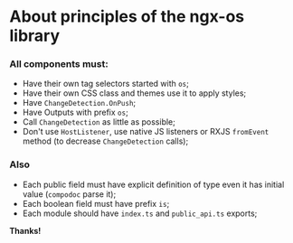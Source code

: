 # About principles of the ngx-os library

### All components must:
- Have their own tag selectors started with `os`;
- Have their own CSS class and themes use it to apply styles;
- Have `ChangeDetection.OnPush`;
- Have Outputs with prefix `os`;
- Call `ChangeDetection` as little as possible;
- Don't use `HostListener`, use native JS listeners or RXJS `fromEvent` method (to decrease `ChangeDetection` calls);

### Also
- Each public field must have explicit definition of type even it has initial value (`compodoc` parse it);
- Each boolean field must have prefix `is`;
- Each module should have `index.ts` and `public_api.ts` exports;

**Thanks!**
